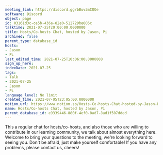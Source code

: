```yaml
---
meeting_link: https://discord.gg/bBuv3mCQQe
software: Discord
object: page
id: 03161d3c-ce5b-436a-82e0-512729be806c
talktime: 2021-07-25T20:00:00.0000000
title: Hosts/Co-hosts Chat, hosted by Jason, Pi
archived: false
parent_type: database_id
hosts:
- Jason
- Pi
last_edited_time: 2021-07-25T10:06:00.0000000
sign_up_here: 
indexDate: 2021-07-25
tags:
- Talk
- 2021-07-25
- Jason
- Pi
language_level: No limit
created_time: 2021-07-05T23:05:00.0000000
notion_url: https://www.notion.so/Hosts-Co-hosts-Chat-hosted-by-Jason-Pi-03161d3cce5b436a82e0512729be806c
name: Hosts/Co-hosts Chat, hosted by Jason, Pi
parent_database_id: e9339446-880f-4ef0-8ad7-8ad1f507dded
---
```







This a regular chat for hosts/co-hosts, and also those who are willing to contribute in our learning community, we talk about almost everything here. Welcome to bring your questions to the meeting, we're looking forward to seeing you. Don't be afraid, just make yourself comfortable!
If you have any problems, please contact us, cheers!




